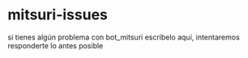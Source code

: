 # mitsuri-issues
si tienes algún problema con bot_mitsuri escríbelo aquí, intentaremos responderte lo antes posible
